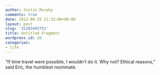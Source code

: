 ```yaml
---
author: Justin Murphy
comments: true
date: 2012-09-25 21:33:00+00:00
layout: post
slug: '32283493751'
title: Untitled Fragment
wordpress_id: 26
categories:
- life
---
```


"If time travel were possible, I wouldn't do it. Why not? Ethical reasons," said Eric, the humblest roommate.

<br><br><br><br><br><br>